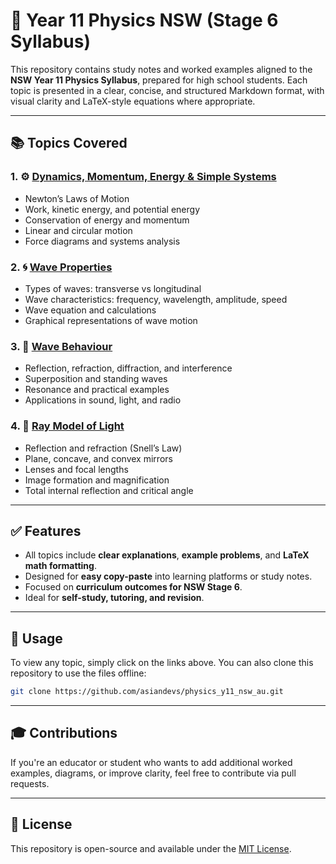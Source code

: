 # 🧪 Year 11 Physics NSW (Stage 6 Syllabus)

This repository contains study notes and worked examples aligned to the **NSW Year 11 Physics Syllabus**, prepared for high school students. Each topic is presented in a clear, concise, and structured Markdown format, with visual clarity and LaTeX-style equations where appropriate.

---

## 📚 Topics Covered

### 1. ⚙️ [Dynamics, Momentum, Energy & Simple Systems](https://github.com/asiandevs/physics_y11_nsw_au/blob/main/Dynamics_momentum%2C%20energy%20and%20simple%20systems.md)
- Newton’s Laws of Motion
- Work, kinetic energy, and potential energy
- Conservation of energy and momentum
- Linear and circular motion
- Force diagrams and systems analysis

### 2. 🌀 [Wave Properties](https://github.com/asiandevs/physics_y11_nsw_au/blob/main/Wave_properties.md)
- Types of waves: transverse vs longitudinal
- Wave characteristics: frequency, wavelength, amplitude, speed
- Wave equation and calculations
- Graphical representations of wave motion

### 3. 🌊 [Wave Behaviour](https://github.com/asiandevs/physics_y11_nsw_au/blob/main/Wave_behaviour.md)
- Reflection, refraction, diffraction, and interference
- Superposition and standing waves
- Resonance and practical examples
- Applications in sound, light, and radio

### 4. 🔦 [Ray Model of Light](https://github.com/asiandevs/physics_y11_nsw_au/blob/main/Ray_model_of_light.md)
- Reflection and refraction (Snell’s Law)
- Plane, concave, and convex mirrors
- Lenses and focal lengths
- Image formation and magnification
- Total internal reflection and critical angle

---

## ✅ Features

- All topics include **clear explanations**, **example problems**, and **LaTeX math formatting**.
- Designed for **easy copy-paste** into learning platforms or study notes.
- Focused on **curriculum outcomes for NSW Stage 6**.
- Ideal for **self-study, tutoring, and revision**.

---

## 📌 Usage

To view any topic, simply click on the links above. You can also clone this repository to use the files offline:

```bash
git clone https://github.com/asiandevs/physics_y11_nsw_au.git
````

---

## 🎓 Contributions

If you're an educator or student who wants to add additional worked examples, diagrams, or improve clarity, feel free to contribute via pull requests.

---

## 📄 License

This repository is open-source and available under the [MIT License](LICENSE).



